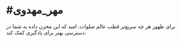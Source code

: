 # #مهر_مهدوی
برای ظهور هر چه سریع‌تر قطب عالم صلوات.
امید که این مخزن داده به شما در دسترسی بهتر برای یادگیری کمک کند.
